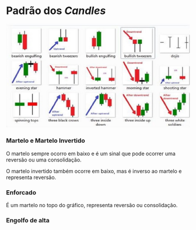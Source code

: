 # Padrão dos *Candles*

![Padrão dos candles](https://raw.githubusercontent.com/danilomartinelli/notebook/master/static/maxresdefault.jpg)
### Martelo e Martelo Invertido
O martelo sempre ocorro em baixo e é um sinal que pode ocorrer uma reversão ou uma consolidação.

O martelo invertido também ocorre em baixo, mas é inverso ao martelo e representa reversão.

### Enforcado
É um martelo no topo do gráfico, representa reversão ou consolidação.

### Engolfo de alta
<!--stackedit_data:
eyJoaXN0b3J5IjpbNzczNzA3MTQyLDEzMjcwMDc0ODMsNjgyMz
g1NzU3XX0=
-->